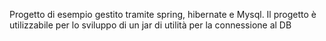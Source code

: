 Progetto di esempio gestito tramite spring, hibernate e Mysql.
Il progetto è utilizzabile per lo sviluppo di un jar di utilità per la connessione al DB